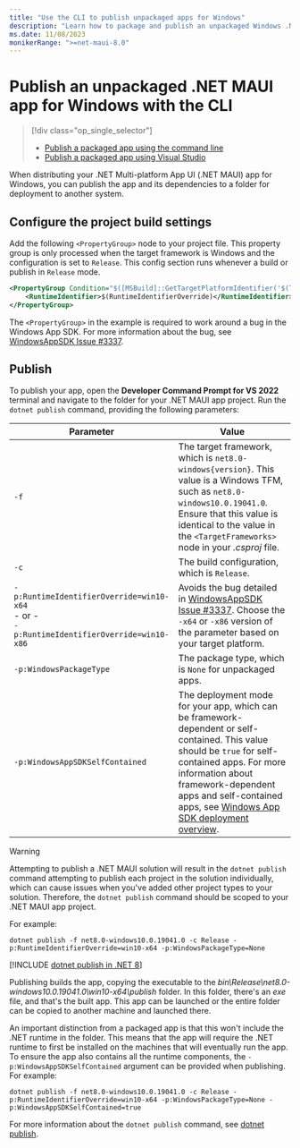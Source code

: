 ```yaml
---
title: "Use the CLI to publish unpackaged apps for Windows"
description: "Learn how to package and publish an unpackaged Windows .NET MAUI app with the dotnet publish command."
ms.date: 11/08/2023
monikerRange: ">=net-maui-8.0"
---
```


# Publish an unpackaged .NET MAUI app for Windows with the CLI

> [!div class="op_single_selector"]
>
> - [Publish a packaged app using the command line](publish-cli.md)
> - [Publish a packaged app using Visual Studio](publish-visual-studio-folder.md)

When distributing your .NET Multi-platform App UI (.NET MAUI) app for Windows, you can publish the app and its dependencies to a folder for deployment to another system.

## Configure the project build settings

Add the following `<PropertyGroup>` node to your project file. This property group is only processed when the target framework is Windows and the configuration is set to `Release`. This config section runs whenever a build or publish in `Release` mode.

```xml
<PropertyGroup Condition="$([MSBuild]::GetTargetPlatformIdentifier('$(TargetFramework)')) == 'windows' and '$(RuntimeIdentifierOverride)' != ''">
    <RuntimeIdentifier>$(RuntimeIdentifierOverride)</RuntimeIdentifier>
</PropertyGroup>
```

The `<PropertyGroup>` in the example is required to work around a bug in the Windows App SDK. For more information about the bug, see [WindowsAppSDK Issue #3337](https://github.com/microsoft/WindowsAppSDK/issues/3337).

## Publish

To publish your app, open the **Developer Command Prompt for VS 2022** terminal and navigate to the folder for your .NET MAUI app project. Run the `dotnet publish` command, providing the following parameters:

| Parameter                    | Value                                                                               |
|------------------------------|-------------------------------------------------------------------------------------|
| `-f` | The target framework, which is `net8.0-windows{version}`. This value is a Windows TFM, such as `net8.0-windows10.0.19041.0`. Ensure that this value is identical to the value in the `<TargetFrameworks>` node in your *.csproj* file.           |
| `-c`                 | The build configuration, which is `Release`.                                   |
| `-p:RuntimeIdentifierOverride=win10-x64`<br>- or -<br>`-p:RuntimeIdentifierOverride=win10-x86` | Avoids the bug detailed in [WindowsAppSDK Issue #3337](https://github.com/microsoft/WindowsAppSDK/issues/3337). Choose the `-x64` or `-x86` version of the parameter based on your target platform. |
| `-p:WindowsPackageType` | The package type, which is `None` for unpackaged apps. |
| `-p:WindowsAppSDKSelfContained` | The deployment mode for your app, which can be framework-dependent or self-contained. This value should be `true` for self-contained apps. For more information about framework-dependent apps and self-contained apps, see [Windows App SDK deployment overview](/windows/apps/package-and-deploy/deploy-overview). |

> [!WARNING]
> Attempting to publish a .NET MAUI solution will result in the `dotnet publish` command attempting to publish each project in the solution individually, which can cause issues when you've added other project types to your solution. Therefore, the `dotnet publish` command should be scoped to your .NET MAUI app project.

For example:

```console
dotnet publish -f net8.0-windows10.0.19041.0 -c Release -p:RuntimeIdentifierOverride=win10-x64 -p:WindowsPackageType=None
```

[!INCLUDE [dotnet publish in .NET 8](~/includes/dotnet-publish-net8.md)]

Publishing builds the app, copying the executable to the _bin\\Release\\net8.0-windows10.0.19041.0\\win10-x64\\publish_ folder. In this folder, there's an _exe_ file, and that's the built app. This app can be launched or the entire folder can be copied to another machine and launched there.

An important distinction from a packaged app is that this won't include the .NET runtime in the folder. This means that the app will require the .NET runtime to first be installed on the machines that will eventually run the app. To ensure the app also contains all the runtime components, the `-p:WindowsAppSDKSelfContained` argument can be provided when publishing. For example:

```console
dotnet publish -f net8.0-windows10.0.19041.0 -c Release -p:RuntimeIdentifierOverride=win10-x64 -p:WindowsPackageType=None -p:WindowsAppSDKSelfContained=true
```

For more information about the `dotnet publish` command, see [dotnet publish](/dotnet/core/tools/dotnet-publish).
